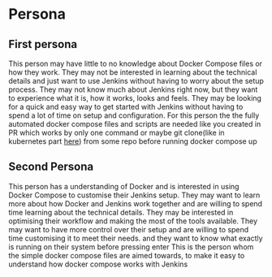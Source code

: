 # Persona

## First persona 
This person may have little to no knowledge about Docker Compose files or how they work. They may not be interested in learning about the technical details and just want to use Jenkins without having to worry about the setup process. They may not know much about Jenkins right now, but they want to experience what it is, how it works, looks and feels. They may be looking for a quick and easy way to get started with Jenkins without having to spend a lot of time on setup and configuration. 
For this person the the fully automated docker compose files and scripts are needed like you created in PR which works by only one command or maybe git clone(like in kubernetes part [here](https://www.jenkins.io/doc/book/installing/kubernetes/#jenkins-kubernetes-manifest-files)) from some repo before running docker compose up 

## Second Persona 
This person has a understanding of Docker and is interested in using Docker Compose to customise their Jenkins setup. They may want to learn more about how Docker and Jenkins work together and are willing to spend time learning about the technical details. They may be interested in optimising their workflow and making the most of the tools available. They may want to have more control over their setup and are willing to spend time customising it to meet their needs. and they want to know what exactly is running on their system before pressing enter
This is the person whom the simple docker compose files are aimed towards, to make it easy to understand how docker compose works with Jenkins   